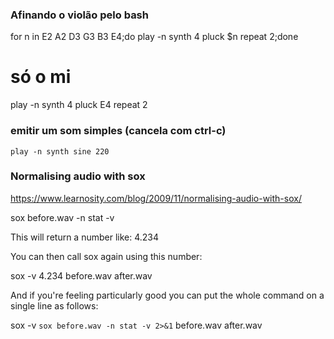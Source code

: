 ### Afinando o violão pelo bash


for n in E2 A2 D3 G3 B3 E4;do play -n synth 4 pluck $n repeat 2;done

# só o mi
play -n synth 4 pluck E4 repeat 2


### emitir um som simples (cancela com ctrl-c)

    play -n synth sine 220

### Normalising audio with sox
https://www.learnosity.com/blog/2009/11/normalising-audio-with-sox/

sox before.wav -n stat -v

This will return a number like: 4.234

You can then call sox again using this number:

sox -v 4.234 before.wav after.wav

And if you're feeling particularly good you can put the whole command on a single line as follows:

sox -v `sox before.wav -n stat -v 2>&1` before.wav after.wav


